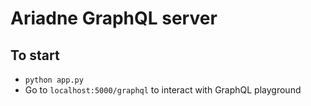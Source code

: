# Ariadne GraphQL server

## To start

- `python app.py`
- Go to `localhost:5000/graphql` to interact with GraphQL playground
